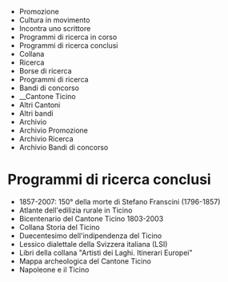   * Promozione
  * Cultura in movimento
  * Incontra uno scrittore
  * Programmi di ricerca in corso
  * Programmi di ricerca conclusi
  * Collana
  * Ricerca
  * Borse di ricerca
  * Programmi di ricerca
  * Bandi di concorso
  *  __Cantone Ticino
  * Altri Cantoni
  * Altri bandi
  * Archivio
  * Archivio Promozione
  * Archivio Ricerca
  * Archivio Bandi di concorso

#  Programmi di ricerca conclusi

  * 1857-2007: 150° della morte di Stefano Franscini (1796-1857)
  * Atlante dell'edilizia rurale in Ticino
  * Bicentenario del Cantone Ticino 1803-2003
  * Collana Storia del Ticino
  * Duecentesimo dell'indipendenza del Ticino
  * Lessico dialettale della Svizzera italiana (LSI)
  * Libri della collana "Artisti dei Laghi. Itinerari Europei"
  * Mappa archeologica del Cantone Ticino
  * Napoleone e il Ticino

